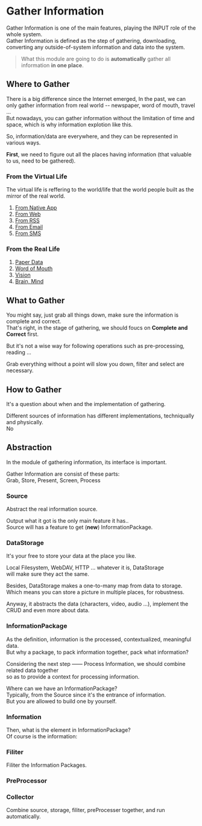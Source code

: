 # Gather Information

Gather Information is one of the main features, playing the INPUT role of the whole system.\
Gather Information is defined as the step of gathering, downloading, converting any outside-of-system information and data into the system.

> What this module are going to do is **automatically** gather all information **in one place**.

## Where to Gather

There is a big difference since the Internet emerged,
In the past, we can only gather information from real world -- newspaper, word of mouth, travel ... \
But nowadays, you can gather information without the limitation of time and space, which is why information explotion like this.

So, information/data are everywhere, and they can be represented in various ways.

**First**, we need to figure out all the places having information (that valuable to us, need to be gathered).

### From the Virtual Life

The virtual life is reffering to the world/life that the world people built as the mirror of the real world. 

1. [From Native App](./where/virtual-life/native-app.md)
2. [From Web](./where/virtual-life/web.md)
3. [From RSS](./where/virtual-life/rss.md)
4. [From Email](./where/virtual-life/email.md)
5. [From SMS](./where/virtual-life/sms.md)

### From the Real Life

1. [Paper Data](./where/real-life/paper-data.md)
2. [Word of Mouth](./where/real-life/word-of-mouth.md)
3. [Vision](./where/real-life/camera.md)
4. [Brain, Mind](./where/real-life/brain.md)

## What to Gather

You might say, just grab all things down, make sure the information is complete and correct. \
That's right, in the stage of gathering, we should foucs on **Complete and Correct** first.

But it's not a wise way for following operations such as pre-processing, reading ...

Grab everything without a point will slow you down, filter and select are necessary.

## How to Gather

It's a question about when and the implementation of gathering.

Different sources of information has different implementations, techniqually and physically. \
No

## Abstraction

In the module of gathering information, its interface is important.

Gather Information are consist of these parts: \
Grab, Store, Present, Screen, Process

### Source

Abstract the real information source.

Output what it got is the only main feature it has.. \
Source will has a feature to get (**new**) InformationPackage.

### DataStorage

It's your free to store your data at the place you like.

Local Filesystem, WebDAV, HTTP ... whatever it is, DataStorage \
will make sure they act the same.

Besides, DataStorage makes a one-to-many map from data to storage. \
Which means you can store a picture in multiple places, for robustness.

Anyway, it abstracts the data (characters, video, audio ...), implement the CRUD and even more about data.

### InformationPackage

As the definition, information is the processed, contextualized, meaningful data. \
But why a package, to pack information together, pack what information?

Considering the next step —— Process Information, we should combine related data together \
so as to provide a context for processing information.

Where can we have an InformationPackage? \
Typically, from the Source since it's the entrance of information. \
But you are allowed to build one by yourself.

### Information

Then, what is the element in InformationPackage? \
Of course is the information:

### Filiter

Filiter the Information Packages.

### PreProcessor

### Collector

Combine source, storage, filiter, preProcesser together, and run automatically.
